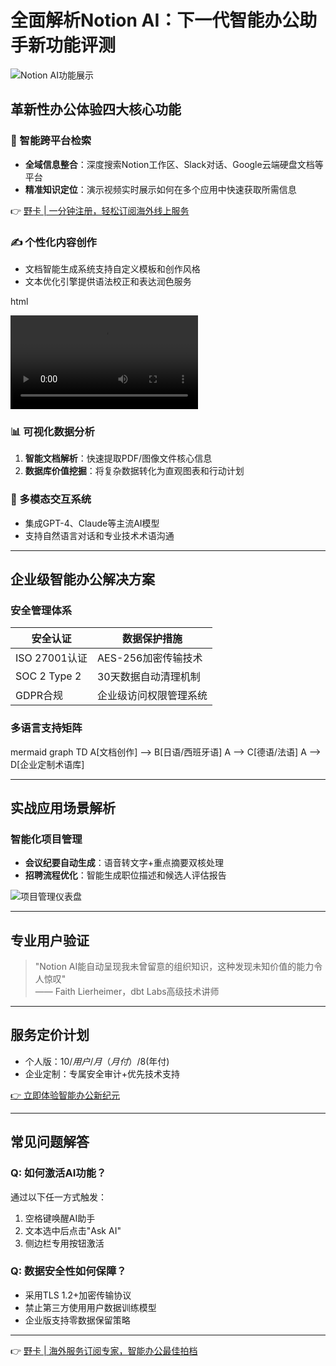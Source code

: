 # 全面解析Notion AI：下一代智能办公助手新功能评测

![Notion AI功能展示](&w=3840&q=75)

## 革新性办公体验四大核心功能

### 🎯 智能跨平台检索
- **全域信息整合**：深度搜索Notion工作区、Slack对话、Google云端硬盘文档等平台
- **精准知识定位**：演示视频实时展示如何在多个应用中快速获取所需信息

👉 [野卡 | 一分钟注册，轻松订阅海外线上服务](https://bbtdd.com/yeka)

### ✍️ 个性化内容创作
- 文档智能生成系统支持自定义模板和创作风格
- 文本优化引擎提供语法校正和表达润色服务

html
<!-- 视频演示：文档生成过程 -->
<video controls src="https://videos.ctfassets.net/spoqsaf9291f/52nikPaq4eyXWVxp80uru9/f85c5b9695c77d306e567f00e8074f77/generate-rev.mp4"></video>


### 📊 可视化数据分析
1. **智能文档解析**：快速提取PDF/图像文件核心信息
2. **数据库价值挖掘**：将复杂数据转化为直观图表和行动计划

### 💬 多模态交互系统
- 集成GPT-4、Claude等主流AI模型
- 支持自然语言对话和专业技术术语沟通

---

## 企业级智能办公解决方案

### 安全管理体系
| 安全认证       | 数据保护措施              |
|----------------|-------------------------|
| ISO 27001认证  | AES-256加密传输技术      |
| SOC 2 Type 2   | 30天数据自动清理机制     |
| GDPR合规       | 企业级访问权限管理系统    |

### 多语言支持矩阵
mermaid
graph TD
    A[文档创作] --> B[日语/西班牙语]
    A --> C[德语/法语]
    A --> D[企业定制术语库]


---

## 实战应用场景解析

### 智能化项目管理
- **会议纪要自动生成**：语音转文字+重点摘要双核处理
- **招聘流程优化**：智能生成职位描述和候选人评估报告

![项目管理仪表盘](&w=1920&q=75)

---

## 专业用户验证
> "Notion AI能自动呈现我未曾留意的组织知识，这种发现未知价值的能力令人惊叹"  
> —— Faith Lierheimer，dbt Labs高级技术讲师

---

## 服务定价计划
- 个人版：$10/用户/月（月付）/$8(年付)
- 企业定制：专属安全审计+优先技术支持

[👉 立即体验智能办公新纪元](https://www.notion.com/signup?target=plans)

---

## 常见问题解答

### Q: 如何激活AI功能？
通过以下任一方式触发：
1. 空格键唤醒AI助手
2. 文本选中后点击"Ask AI"
3. 侧边栏专用按钮激活

### Q: 数据安全性如何保障？
- 采用TLS 1.2+加密传输协议
- 禁止第三方使用用户数据训练模型
- 企业版支持零数据保留策略

---

👉 [野卡 | 海外服务订阅专家，智能办公最佳拍档](https://bbtdd.com/yeka)